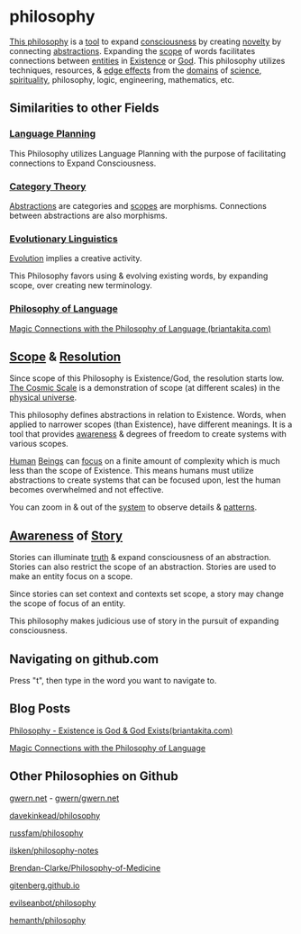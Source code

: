 philosophy
==========

[This philosophy](./src/this-philosophy.md) is a [tool](./src/tool.md) to expand [consciousness](./consciousness.md) by creating [novelty](./novelty.md) by connecting [abstractions](./abstraction.md). Expanding the [scope](./src/scope.md) of words facilitates connections between [entities](./src/entity.md) in [Existence](./src/existence.md) or [God](./src/god.md). This philosophy utilizes techniques, resources, & [edge effects](./src/edge-effects.md) from the [domains](./src/domain.md) of [science](./src/science.md), [spirituality](./src/spirituality.md), philosophy, logic, engineering, mathematics, etc.

## Similarities to other Fields

### [Language Planning](./src/language-planning.md)

This Philosophy utilizes Language Planning with the purpose of facilitating connections to Expand Consciousness.

### [Category Theory](./src/category-theory.md)

[Abstractions](./src/abstraction.md) are categories and [scopes](./src/scope.md) are morphisms. Connections between abstractions are also morphisms.

### [Evolutionary Linguistics](./src/evolutionary-linguistics.md)

[Evolution](./src/evolution.md) implies a creative activity.

This Philosophy favors using & evolving existing words, by expanding scope, over creating new terminology.

### [Philosophy of Language](./src/philosophy-of-language.md)

<a href="http://www.briantakita.com/posts/magic-connections-with-the-philosophy-of-language/" target="_blank">Magic Connections with the Philosophy of Language (briantakita.com)</a>

## [Scope](./src/scope.md) & [Resolution](./src/resolution.md)

Since scope of this Philosophy is Existence/God, the resolution starts low. <a href="http://cosmicscale.appspot.com/index.html" target="_blank">
The Cosmic Scale</a> is a demonstration of scope (at different scales) in the [physical universe](./src/physical-system.md).

This philosophy defines abstractions in relation to Existence. Words, when applied to narrower scopes (than Existence), have different meanings. It is a tool that provides [awareness](./src/awareness.md) & degrees of freedom to create systems with various scopes.

[Human](./src/human.md) [Beings](./src/being.md) can [focus](./src/focus.md) on a finite amount of complexity which is much less than the scope of Existence. This means humans must utilize abstractions to create systems that can be focused upon, lest the human becomes overwhelmed and not effective.

You can zoom in & out of the [system](./system.md) to observe details & [patterns](./src/pattern.md).

## [Awareness](./src/awareness.md) of [Story](./src/story.md)

Stories can illuminate [truth](./src/truth.md) & expand consciousness of an abstraction. Stories can also restrict the scope of an abstraction. Stories are used to make an entity focus on a scope.

Since stories can set context and contexts set scope, a story may change the scope of focus of an entity.

This philosophy makes judicious use of story in the pursuit of expanding consciousness.

## Navigating on github.com

Press "t", then type in the word you want to navigate to.

## Blog Posts

<a href="http://www.briantakita.com/posts/philosophy-existence-is-god-god-exists/" target="_blank">Philosophy - Existence is God & God Exists(briantakita.com)</a>

<a href="http://www.briantakita.com/posts/magic-connections-with-the-philosophy-of-language/" target="_blank">Magic Connections with the Philosophy of Language</a>

## Other Philosophies on Github

<a href="http://www.gwern.net/" target="_blank">gwern.net</a> - <a href="https://github.com/gwern/gwern.net" target="_blank">gwern/gwern.net</a>

<a href="https://github.com/davekinkead/philosophy" target="_blank">davekinkead/philosophy</a>

<a href="https://github.com/russfam/philosophy" target="_blank">russfam/philosophy</a>

<a href="https://github.com/ilsken/philosophy-notes" target="_blank">ilsken/philosophy-notes</a>

<a href="https://github.com/Brendan-Clarke/Philosophy-of-Medicine" target="_blank">Brendan-Clarke/Philosophy-of-Medicine</a>

<a href="https://gitenberg.github.io/" target="_blank">gitenberg.github.io</a>

<a href="https://github.com/evilseanbot/philosophy" target="_blank">evilseanbot/philosophy</a>

<a href="https://github.com/hemanth/philosophy" target="_blank">hemanth/philosophy</a>
